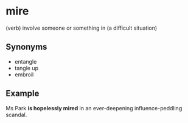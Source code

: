 # mire

(verb) involve someone or something in (a difficult situation)

## Synonyms

+ entangle
+ tangle up
+ embroil

## Example

Ms Park **is hopelessly mired** in an ever-deepening influence-peddling scandal.
